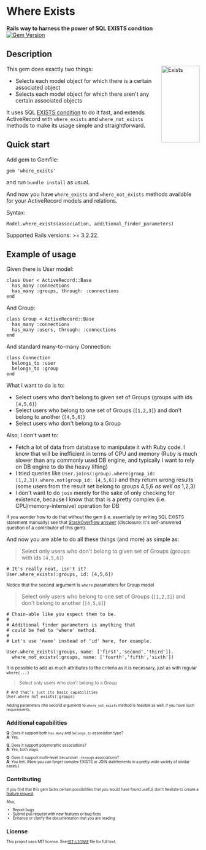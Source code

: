 # Where Exists
**Rails way to harness the power of SQL EXISTS condition**<br>
[![Gem Version](https://badge.fury.io/rb/where_exists.svg)](http://badge.fury.io/rb/where_exists)

## Description

<img src="http://i.imgur.com/psLfPoW.gif" alt="Exists" align="right" width="100" height="200">

This gem does exactly two things:

* Selects each model object for which there is a certain associated object
* Selects each model object for which there aren't any certain associated objects

It uses SQL [EXISTS condition](http://www.techonthenet.com/sql/exists.php) to do it fast, and extends ActiveRecord with `where_exists` and `where_not_exists` methods to make its usage simple and straightforward.

## Quick start

Add gem to Gemfile:

    gem 'where_exists'

and run `bundle install` as usual.

And now you have `where_exists` and `where_not_exists` methods available for your ActiveRecord models and relations.

Syntax:

    Model.where_exists(association, additional_finder_parameters)

Supported Rails versions: >= 3.2.22.

## Example of usage

Given there is User model:

    class User < ActiveRecord::Base
      has_many :connections
      has_many :groups, through: :connections
    end

And Group:

    class Group < ActiveRecord::Base
      has_many :connections
      has_many :users, through: :connections
    end

And standard many-to-many Connection:

    class Connection
      belongs_to :user
      belongs_to :group
    end

What I want to do is to:

* Select users who don't belong to given set of Groups (groups with ids `[4,5,6]`)
* Select users who belong to one set of Groups (`[1,2,3]`) and don't belong to another (`[4,5,6]`)
* Select users who don't belong to a Group

Also, I don't want to:

* Fetch a lot of data from database to manipulate it with Ruby code. I know that will be inefficient in terms of CPU and memory (Ruby is much slower than any commonly used DB engine, and typically I want to rely on DB engine to do the heavy lifting)
* I tried queries like `User.joins(:group).where(group_id: [1,2,3]).where.not(group_id: [4,5,6])` and they return wrong results (some users from the result set belong to groups 4,5,6 *as well as* 1,2,3)
* I don't want to do `join` merely for the sake of only checking for existence, because I know that that is a pretty complex (i.e. CPU/memory-intensive) operation for DB

<small>If you wonder how to do that without the gem (i.e. essentially by writing SQL EXISTS statement manually) see that [StackOverflow answer](http://stackoverflow.com/a/32016347/5029266) (disclosure: it's self-answered question of a contributor of this gem).</small>

And now you are able to do all these things (and more) as simple as:

> Select only users who don't belong to given set of Groups (groups with ids `[4,5,6]`)

    # It's really neat, isn't it?
    User.where_exists(:groups, id: [4,5,6])

<small>Notice that the second argument is `where` parameters for Group model</small>

> Select only users who belong to one set of Groups (`[1,2,3]`) and don't belong to another (`[4,5,6]`)

    # Chain-able like you expect them to be.
    #
    # Additional finder parameters is anything that
    # could be fed to 'where' method.
    #
    # Let's use 'name' instead of 'id' here, for example.

    User.where_exists(:groups, name: ['first','second','third']).
      where_not_exists(:groups, name: ['fourth','fifth','sixth'])

<small>It is possible to add as much attributes to the criteria as it is necessary, just as with regular `where(...)`

> Select only users who don't belong to a Group

    # And that's just its basic capabilities
    User.where_not_exists(:groups)

<small>Adding parameters (the second argument) to `where_not_exists` method is feasible as well, if you have such requirements.

## Additional capabilities

**Q**: Does it support both `has_many` and `belongs_to` association type?<br>
**A**: Yes.


**Q**: Does it support polymorphic associations?<br>
**A**: Yes, both ways.


**Q**: Does it support multi-level (recursive) `:through` associations?<br>
**A**: You bet. (Now you can forget complex EXISTS or JOIN statetements in a pretty wide variety of similar cases.)

## Contributing

If you find that this gem lacks certain possibilities that you would have found useful, don't hesitate to create a [feature request](https://github.com/EugZol/where_exists/issues).

Also,

* Report bugs
* Submit pull request with new features or bug fixes
* Enhance or clarify the documentation that you are reading

## License

This project uses MIT license. See [`MIT-LICENSE`](https://github.com/EugZol/where_exists/blob/master/MIT-LICENSE) file for full text.
